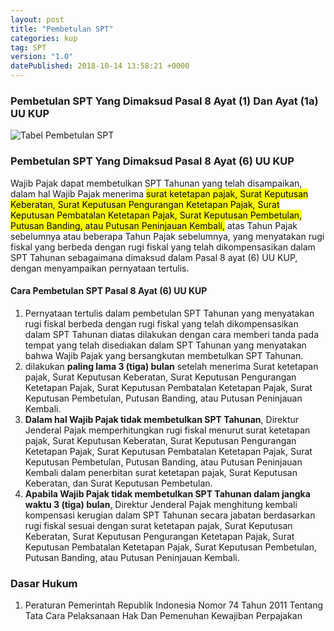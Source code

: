 ```yaml
---
layout: post
title: "Pembetulan SPT"
categories: kup
tag: SPT
version: "1.0"
datePublished: 2018-10-14 13:58:21 +0000
---
```

### Pembetulan SPT Yang Dimaksud Pasal 8 Ayat (1) Dan Ayat (1a) UU KUP 

![Tabel Pembetulan SPT]({{site.baseurl}}/public/post/tabelpembetulanspt.JPG "Tabel Pembetulan SPT")

### Pembetulan SPT Yang Dimaksud Pasal 8 Ayat (6) UU KUP

Wajib Pajak dapat membetulkan  SPT Tahunan yang telah disampaikan, dalam hal Wajib Pajak menerima <mark>surat ketetapan pajak, Surat Keputusan Keberatan, Surat Keputusan Pengurangan Ketetapan Pajak, Surat Keputusan Pembatalan Ketetapan Pajak, Surat Keputusan Pembetulan, Putusan Banding, atau Putusan Peninjauan Kembali,</mark> atas Tahun Pajak sebelumnya atau beberapa Tahun Pajak sebelumnya, yang menyatakan rugi fiskal yang berbeda dengan rugi fiskal yang telah dikompensasikan dalam  SPT Tahunan sebagaimana dimaksud dalam Pasal 8 ayat (6) UU KUP, dengan menyampaikan pernyataan tertulis.

#### Cara Pembetulan SPT Pasal 8 Ayat (6) UU KUP

1. Pernyataan tertulis dalam pembetulan  SPT Tahunan yang menyatakan rugi fiskal berbeda dengan rugi fiskal yang telah dikompensasikan dalam  SPT Tahunan diatas dilakukan dengan cara memberi tanda pada tempat yang telah disediakan dalam  SPT Tahunan yang menyatakan bahwa Wajib Pajak yang bersangkutan membetulkan  SPT Tahunan.
2. dilakukan **paling lama 3 (tiga) bulan** setelah menerima Surat ketetapan pajak, Surat Keputusan Keberatan, Surat Keputusan Pengurangan Ketetapan Pajak, Surat Keputusan Pembatalan Ketetapan Pajak, Surat Keputusan Pembetulan, Putusan Banding, atau Putusan Peninjauan Kembali.
3. **Dalam hal Wajib Pajak tidak membetulkan  SPT Tahunan**, Direktur Jenderal Pajak memperhitungkan rugi fiskal menurut surat ketetapan pajak, Surat Keputusan Keberatan, Surat Keputusan Pengurangan Ketetapan Pajak, Surat Keputusan Pembatalan Ketetapan Pajak, Surat Keputusan Pembetulan, Putusan Banding, atau Putusan Peninjauan Kembali dalam penerbitan surat ketetapan pajak, Surat Keputusan Keberatan, dan Surat Keputusan Pembetulan.
4. **Apabila Wajib Pajak tidak membetulkan  SPT Tahunan dalam jangka waktu 3 (tiga) bulan**, Direktur Jenderal Pajak menghitung kembali kompensasi kerugian dalam  SPT Tahunan secara jabatan berdasarkan rugi fiskal sesuai dengan surat ketetapan pajak, Surat Keputusan Keberatan, Surat Keputusan Pengurangan Ketetapan Pajak, Surat Keputusan Pembatalan Ketetapan Pajak, Surat Keputusan Pembetulan, Putusan Banding, atau Putusan Peninjauan Kembali.

### Dasar Hukum
1. Peraturan Pemerintah Republik Indonesia Nomor 74 Tahun 2011 Tentang Tata Cara Pelaksanaan Hak Dan Pemenuhan Kewajiban Perpajakan